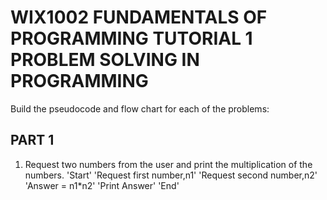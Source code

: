 # WIX1002 FUNDAMENTALS OF PROGRAMMING TUTORIAL 1 PROBLEM SOLVING IN PROGRAMMING
Build the pseudocode and flow chart for each of the problems:
## PART 1
1. Request two numbers from the user and print the multiplication of the numbers.
'Start'
'Request first number,n1'
'Request second number,n2'
'Answer = n1*n2'
'Print Answer'
'End'
